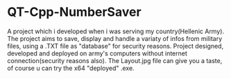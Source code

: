 # QT-Cpp-NumberSaver

A project which i developed when i was serving my country(Hellenic Army).
The project aims to save, display and handle a variaty of infos from military files, using a .TXT file as "database" for security reasons.
Project designed, developed and deployed on army's computers without internet connection(security reasons also). 
The Layout.jpg file can give you a taste, of course u can try the x64 "deployed" .exe.
